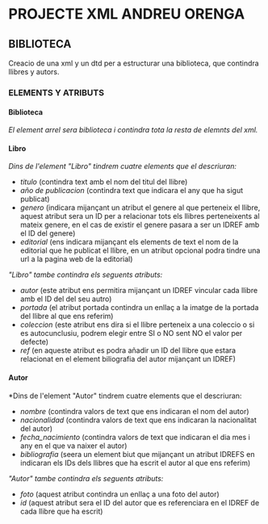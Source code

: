 # **PROJECTE XML ANDREU ORENGA**

## BIBLIOTECA 
Creacio de una xml y un dtd per a estructurar una biblioteca, que contindra llibres y autors.

### ELEMENTS Y ATRIBUTS
#### Biblioteca
*El element arrel sera biblioteca i contindra tota la resta de elemnts del xml.*

#### Libro
*Dins de l'element "Libro" tindrem cuatre elements que el descriuran:*
- *titulo* (contindra text amb el nom del titul del llibre)
- *año de publicacion* (contindra text que indicara el any que ha sigut publicat)
- *genero* (indicara mijançant un atribut el genere al que perteneix el llibre, aquest atribut sera un ID per a relacionar tots els llibres perteneixents al mateix genere, en el cas de existir el genere pasara a ser un IDREF amb el ID del genere)
- *editorial* (ens indicara mijançant els elements de text el nom de la editorial que he publicat el llibre, en un atribut opcional podra tindre una url a la pagina web de la editorial)

*"Libro" tambe contindra els seguents atributs:*
- *autor* (este atribut ens permitira mijançant un IDREF vincular cada llibre amb el ID del del seu autro)
- *portada* (el atribut portada contindra un enllaç a la imatge de la portada del llibre al que ens referim)
- *coleccion* (este atribut ens dira si el llibre perteneix a una coleccio o si es autocunclusiu, podrem elegir entre SI o NO sent NO el valor per defecte)
- *ref* (en aqueste atribut es podra añadir un ID del llibre que estara relacionat en el element biliografia del autor mijançant un IDREF)

#### Autor
*Dins de l'element "Autor" tindrem cuatre elements que el descriuran:
- *nombre* (contindra valors de text que ens indicaran el nom del autor)
- *nacionalidad* (contindra valors de text que ens indicaran la nacionalitat del autor)
- *fecha_nacimiento* (contindra valors de text que indicaran el dia mes i any en el que va naixer el autor)
- *bibliografia* (seera un element biut que mijançant un atribut IDREFS en indicaran els IDs dels llibres que ha escrit el autor al que ens referim)

*"Autor" tambe contindra els seguents atributs:*
- *foto* (aquest atribut contindra un enllaç a una foto del autor)
- *id* (aquest atribut sera el ID del autor que es referenciara en el IDREF de cada llibre que ha escrit)


    